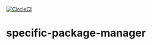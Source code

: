 [![CircleCI](https://circleci.com/gh/charoleizer/specific-package-manager.svg?style=svg)](https://circleci.com/gh/charoleizer/specific-package-manager)
# specific-package-manager
